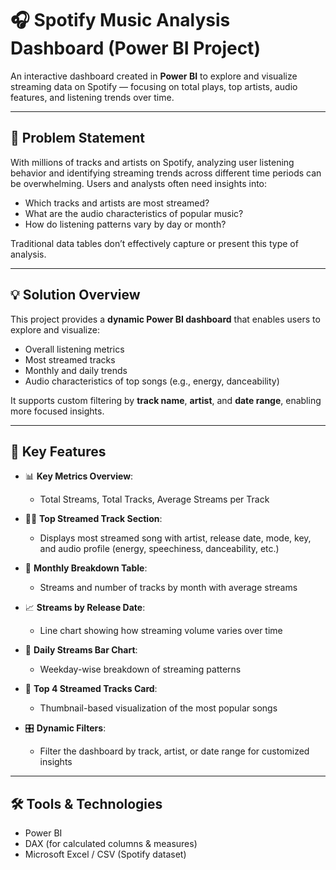 # 🎧 Spotify Music Analysis Dashboard (Power BI Project)

An interactive dashboard created in **Power BI** to explore and visualize streaming data on Spotify — focusing on total plays, top artists, audio features, and listening trends over time.

---

## 🧩 Problem Statement

With millions of tracks and artists on Spotify, analyzing user listening behavior and identifying streaming trends across different time periods can be overwhelming. Users and analysts often need insights into:

- Which tracks and artists are most streamed?
- What are the audio characteristics of popular music?
- How do listening patterns vary by day or month?

Traditional data tables don’t effectively capture or present this type of analysis.

---

## 💡 Solution Overview

This project provides a **dynamic Power BI dashboard** that enables users to explore and visualize:

- Overall listening metrics
- Most streamed tracks
- Monthly and daily trends
- Audio characteristics of top songs (e.g., energy, danceability)

It supports custom filtering by **track name**, **artist**, and **date range**, enabling more focused insights.

---

## 🌟 Key Features

- 📊 **Key Metrics Overview**:
  - Total Streams, Total Tracks, Average Streams per Track

- 🧑‍🎤 **Top Streamed Track Section**:
  - Displays most streamed song with artist, release date, mode, key, and audio profile (energy, speechiness, danceability, etc.)

- 📆 **Monthly Breakdown Table**:
  - Streams and number of tracks by month with average streams

- 📈 **Streams by Release Date**:
  - Line chart showing how streaming volume varies over time

- 📅 **Daily Streams Bar Chart**:
  - Weekday-wise breakdown of streaming patterns

- 🎵 **Top 4 Streamed Tracks Card**:
  - Thumbnail-based visualization of the most popular songs

- 🎛️ **Dynamic Filters**:
  - Filter the dashboard by track, artist, or date range for customized insights

---

## 🛠️ Tools & Technologies

- Power BI
- DAX (for calculated columns & measures)
- Microsoft Excel / CSV (Spotify dataset)
